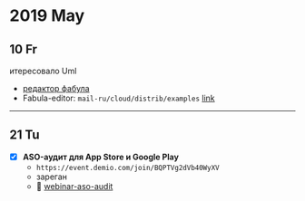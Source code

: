 # 2019 May

## 10 Fr

итересовало Uml

- [редактор фабула](https://www.google.ru/search?newwindow=1&client=ubuntu&hs=nUD&q=редактор+фабула)
- Fabula-editor: `mail-ru/cloud/distrib/examples` [link](https://cloud.mail.ru/home/DISTRIB/)
---

## 21 Tu

- [x] **ASO-аудит для App Store и Google Play**
  - `https://event.demio.com/join/BQPTVg2dVb40WyXV`
  - зареган
  - :green_heart: [webinar-aso-audit](https://appfollow.io/ru/blog/webinar-aso-audit-for-the-app-store-and-google-play)
